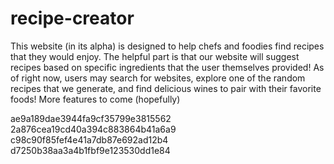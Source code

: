 # recipe-creator

This website (in its alpha) is designed to help chefs and foodies find recipes that they would enjoy. The helpful part is that our website will suggest recipes based on specific ingredients that the user themselves provided! As of right now, users may search for websites, explore one of the random recipes that we generate, and find delicious wines to pair with their favorite foods! More features to come (hopefully)

ae9a189dae3944fa9cf35799e3815562
2a876cea19cd40a394c883864b41a6a9
c98c90f85fef4e41a7db87e692ad12b4
d7250b38aa3a4b1fbf9e123530dd1e84
